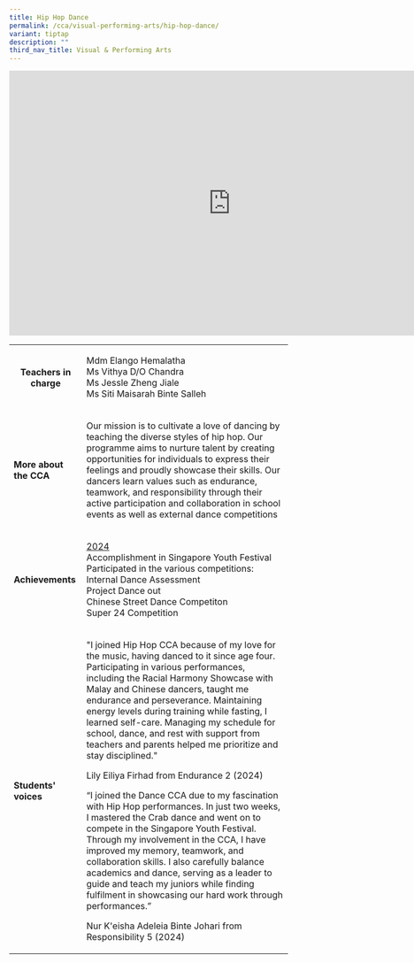 ```yaml
---
title: Hip Hop Dance
permalink: /cca/visual-performing-arts/hip-hop-dance/
variant: tiptap
description: ""
third_nav_title: Visual & Performing Arts
---
```

<div class="iframe-wrapper">
<iframe height="479" width="800" allowfullscreen="true" frameborder="0" src="https://docs.google.com/presentation/d/e/2PACX-1vSlHWzG9ZKBnjBE2lb_ZNrCEgcp_PgKp8UoxQwQL1HTvUYNhfND1d9OUZdSbrVyJr2JdygONNJSfYUz/embed?start=true&amp;loop=true&amp;delayms=3000"></iframe>
</div>
<table style="minWidth: 50px">
<colgroup>
<col>
<col>
</colgroup>
<tbody>
<tr>
<th rowspan="1" colspan="1">
<p><strong>Teachers in charge</strong>
</p>
<p></p>
</th>
<td rowspan="1" colspan="1">
<p>Mdm Elango Hemalatha
<br>Ms Vithya D/O Chandra
<br>Ms Jessle Zheng Jiale
<br>Ms Siti Maisarah Binte Salleh</p>
</td>
</tr>
<tr>
<td rowspan="1" colspan="1">
<p><strong>More about the CCA</strong>
</p>
</td>
<td rowspan="1" colspan="1">
<p>Our mission is to cultivate a love of dancing by teaching the diverse
styles of hip hop. Our programme aims to nurture talent by creating opportunities
for individuals to express their feelings and proudly showcase their skills.
Our dancers learn values such as endurance, teamwork, and responsibility
through their active participation and collaboration in school events as
well as external dance competitions</p>
</td>
</tr>
<tr>
<td rowspan="1" colspan="1">
<p><strong>Achievements</strong>
</p>
</td>
<td rowspan="1" colspan="1">
<p><u>2024</u>
<br>Accomplishment in Singapore Youth Festival
<br>Participated in the various competitions:
<br>Internal Dance Assessment
<br>Project Dance out
<br>Chinese Street Dance Competiton
<br>Super 24 Competition</p>
</td>
</tr>
<tr>
<td rowspan="1" colspan="1">
<p><strong>Students' voices</strong>
</p>
</td>
<td rowspan="1" colspan="1">
<p>"I joined Hip Hop CCA because of my love for the music, having danced
to it since age four. Participating in various performances, including
the Racial Harmony Showcase with Malay and Chinese dancers, taught me endurance
and perseverance. Maintaining energy levels during training while fasting,
I learned self-care. Managing my schedule for school, dance, and rest with
support from teachers and parents helped me prioritize and stay disciplined."</p>
<p></p>
<p>Lily Eiliya Firhad from Endurance 2 (2024)</p>
<p></p>
<p>“I joined the Dance CCA due to my fascination with Hip Hop performances.
In just two weeks, I mastered the Crab dance and went on to compete in
the Singapore Youth Festival. Through my involvement in the CCA, I have
improved my memory, teamwork, and collaboration skills. I also carefully
balance academics and dance, serving as a leader to guide and teach my
juniors while finding fulfilment in showcasing our hard work through performances.”</p>
<p></p>
<p>Nur K'eisha Adeleia Binte Johari from Responsibility 5 (2024)</p>
</td>
</tr>
</tbody>
</table>
<p></p>